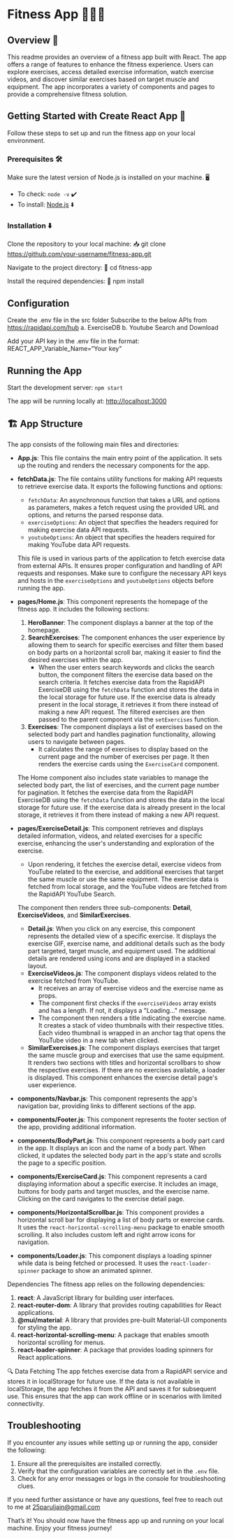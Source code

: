 # Fitness App 💪🏋️‍♂️

## Overview 📝

This readme provides an overview of a fitness app built with React. The app offers a range of features to enhance the fitness experience. Users can explore exercises, access detailed exercise information, watch exercise videos, and discover similar exercises based on target muscle and equipment. The app incorporates a variety of components and pages to provide a comprehensive fitness solution.

## Getting Started with Create React App 🚀

Follow these steps to set up and run the fitness app on your local environment.

### Prerequisites 🛠️

Make sure the latest version of Node.js is installed on your machine. 🖥️

- To check: `node -v` ✔️
- To install: [Node.js](https://nodejs.org/en/download) ⬇️

### Installation ⬇️

Clone the repository to your local machine: 📥
git clone https://github.com/your-username/fitness-app.git

Navigate to the project directory: 📂
cd fitness-app

Install the required dependencies: 🚀
npm install


## Configuration

Create the .env file in the src folder
Subscribe to the below APIs from https://rapidapi.com/hub
a. ExerciseDB
b. Youtube Search and Download

Add your API key in the .env file in the format:
REACT_APP_Variable_Name=“Your key"

## Running the App

Start the development server:
`npm start`

The app will be running locally at: [http://localhost:3000](http://localhost:3000)

## 🏗️ App Structure

The app consists of the following main files and directories:

- **App.js**: This file contains the main entry point of the application. It sets up the routing and renders the necessary components for the app.

- **fetchData.js**: The file contains utility functions for making API requests to retrieve exercise data. It exports the following functions and options:
  - `fetchData`: An asynchronous function that takes a URL and options as parameters, makes a fetch request using the provided URL and options, and returns the parsed response data.
  - `exerciseOptions`: An object that specifies the headers required for making exercise data API requests.
  - `youtubeOptions`: An object that specifies the headers required for making YouTube data API requests.

  This file is used in various parts of the application to fetch exercise data from external APIs. It ensures proper configuration and handling of API requests and responses. Make sure to configure the necessary API keys and hosts in the `exerciseOptions` and `youtubeOptions` objects before running the app.

- **pages/Home.js**: This component represents the homepage of the fitness app. It includes the following sections:
  1. **HeroBanner**: The component displays a banner at the top of the homepage.
  2. **SearchExercises**: The component enhances the user experience by allowing them to search for specific exercises and filter them based on body parts on a horizontal scroll bar, making it easier to find the desired exercises within the app.
     - When the user enters search keywords and clicks the search button, the component filters the exercise data based on the search criteria. It fetches exercise data from the RapidAPI ExerciseDB using the `fetchData` function and stores the data in the local storage for future use. If the exercise data is already present in the local storage, it retrieves it from there instead of making a new API request. The filtered exercises are then passed to the parent component via the `setExercises` function.
  3. **Exercises**: The component displays a list of exercises based on the selected body part and handles pagination functionality, allowing users to navigate between pages.
     - It calculates the range of exercises to display based on the current page and the number of exercises per page. It then renders the exercise cards using the `ExerciseCard` component.

  The Home component also includes state variables to manage the selected body part, the list of exercises, and the current page number for pagination. It fetches the exercise data from the RapidAPI ExerciseDB using the `fetchData` function and stores the data in the local storage for future use. If the exercise data is already present in the local storage, it retrieves it from there instead of making a new API request.

- **pages/ExerciseDetail.js**: This component retrieves and displays detailed information, videos, and related exercises for a specific exercise, enhancing the user's understanding and exploration of the exercise.
  - Upon rendering, it fetches the exercise detail, exercise videos from YouTube related to the exercise, and additional exercises that target the same muscle or use the same equipment. The exercise data is fetched from local storage, and the YouTube videos are fetched from the RapidAPI YouTube Search.

  The component then renders three sub-components: **Detail**, **ExerciseVideos**, and **SimilarExercises**.

  - **Detail.js**: When you click on any exercise, this component represents the detailed view of a specific exercise. It displays the exercise GIF, exercise name, and additional details such as the body part targeted, target muscle, and equipment used. The additional details are rendered using icons and are displayed in a stacked layout.
  - **ExerciseVideos.js**: The component displays videos related to the exercise fetched from YouTube.
    - It receives an array of exercise videos and the exercise name as props.
    - The component first checks if the `exerciseVideos` array exists and has a length. If not, it displays a "Loading..." message.
    - The component then renders a title indicating the exercise name. It creates a stack of video thumbnails with their respective titles. Each video thumbnail is wrapped in an anchor tag that opens the YouTube video in a new tab when clicked.
  - **SimilarExercises.js**: The component displays exercises that target the same muscle group and exercises that use the same equipment. It renders two sections with titles and horizontal scrollbars to show the respective exercises. If there are no exercises available, a loader is displayed. This component enhances the exercise detail page's user experience.

- **components/Navbar.js**: This component represents the app's navigation bar, providing links to different sections of the app.

- **components/Footer.js**: This component represents the footer section of the app, providing additional information.

- **components/BodyPart.js**: This component represents a body part card in the app. It displays an icon and the name of a body part. When clicked, it updates the selected body part in the app's state and scrolls the page to a specific position.

- **components/ExerciseCard.js**: This component represents a card displaying information about a specific exercise. It includes an image, buttons for body parts and target muscles, and the exercise name. Clicking on the card navigates to the exercise detail page.

- **components/HorizontalScrollbar.js**: This component provides a horizontal scroll bar for displaying a list of body parts or exercise cards. It uses the `react-horizontal-scrolling-menu` package to enable smooth scrolling. It also includes custom left and right arrow icons for navigation.

- **components/Loader.js**: This component displays a loading spinner while data is being fetched or processed. It uses the `react-loader-spinner` package to show an animated spinner.

Dependencies
The fitness app relies on the following dependencies:

1. **react**: A JavaScript library for building user interfaces.
2. **react-router-dom**: A library that provides routing capabilities for React applications.
3. **@mui/material**: A library that provides pre-built Material-UI components for styling the app.
4. **react-horizontal-scrolling-menu**: A package that enables smooth horizontal scrolling for menus.
5. **react-loader-spinner**: A package that provides loading spinners for React applications.


🔍 Data Fetching
The app fetches exercise data from a RapidAPI service and stores it in localStorage for future use. If the data is not available in localStorage, the app fetches it from the API and saves it for subsequent use. This ensures that the app can work offline or in scenarios with limited connectivity.

## Troubleshooting

If you encounter any issues while setting up or running the app, consider the following:

1. Ensure all the prerequisites are installed correctly.
2. Verify that the configuration variables are correctly set in the `.env` file.
3. Check for any error messages or logs in the console for troubleshooting clues.

If you need further assistance or have any questions, feel free to reach out to me at 25paruljain@gmail.com

That’s it! You should now have the fitness app up and running on your local machine. Enjoy your fitness journey!

